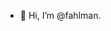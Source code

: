 - 👋 Hi, I’m @fahlman.

<!---
fahlman/fahlman is a ✨ special ✨ repository because its `README.md` (this file) appears on your GitHub profile.
You can click the Preview link to take a look at your changes.
--->
